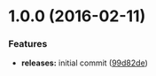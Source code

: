 <a name="1.0.0"></a>
# 1.0.0 (2016-02-11)


### Features

* **releases:** initial commit ([99d82de](https://github.com/hypeJunction/Elgg-site_members/commit/99d82de))



